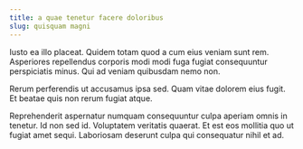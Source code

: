 ```yaml
---
title: a quae tenetur facere doloribus
slug: quisquam magni
---
```


Iusto ea illo placeat. Quidem totam quod a cum eius veniam sunt rem. Asperiores repellendus corporis modi modi fuga fugiat consequuntur perspiciatis minus. Qui ad veniam quibusdam nemo non.

Rerum perferendis ut accusamus ipsa sed. Quam vitae dolorem eius fugit. Et beatae quis non rerum fugiat atque.

Reprehenderit aspernatur numquam consequuntur culpa aperiam omnis in tenetur. Id non sed id. Voluptatem veritatis quaerat. Et est eos mollitia quo ut fugiat amet sequi. Laboriosam deserunt culpa qui consequatur nihil et ad.
